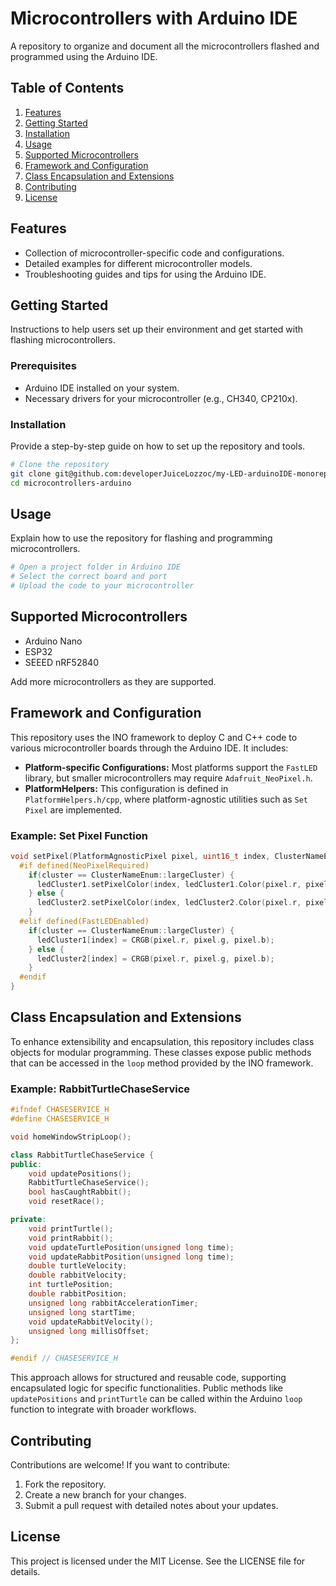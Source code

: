 # Microcontrollers with Arduino IDE

A repository to organize and document all the microcontrollers flashed and programmed using the Arduino IDE.

## Table of Contents

1. [Features](#features)
2. [Getting Started](#getting-started)
3. [Installation](#installation)
4. [Usage](#usage)
5. [Supported Microcontrollers](#supported-microcontrollers)
6. [Framework and Configuration](#framework-and-configuration)
7. [Class Encapsulation and Extensions](#class-encapsulation-and-extensions)
8. [Contributing](#contributing)
9. [License](#license)

## Features

- Collection of microcontroller-specific code and configurations.
- Detailed examples for different microcontroller models.
- Troubleshooting guides and tips for using the Arduino IDE.

## Getting Started

Instructions to help users set up their environment and get started with flashing microcontrollers.

### Prerequisites

- Arduino IDE installed on your system.
- Necessary drivers for your microcontroller (e.g., CH340, CP210x).

### Installation

Provide a step-by-step guide on how to set up the repository and tools.

```bash
# Clone the repository
git clone git@github.com:developerJuiceLozzoc/my-LED-arduinoIDE-monorepo.git
cd microcontrollers-arduino
```

## Usage

Explain how to use the repository for flashing and programming microcontrollers.

```bash
# Open a project folder in Arduino IDE
# Select the correct board and port
# Upload the code to your microcontroller
```

## Supported Microcontrollers

- Arduino Nano
- ESP32
- SEEED nRF52840

Add more microcontrollers as they are supported.

## Framework and Configuration

This repository uses the INO framework to deploy C and C++ code to various microcontroller boards through the Arduino IDE. It includes:

- **Platform-specific Configurations:** Most platforms support the `FastLED` library, but smaller microcontrollers may require `Adafruit_NeoPixel.h`.
- **PlatformHelpers:** This configuration is defined in `PlatformHelpers.h/cpp`, where platform-agnostic utilities such as `Set Pixel` are implemented.

### Example: Set Pixel Function

```cpp
void setPixel(PlatformAgnosticPixel pixel, uint16_t index, ClusterNameEnum cluster) {
  #if defined(NeoPixelRequired)
    if(cluster == ClusterNameEnum::largeCluster) {
      ledCluster1.setPixelColor(index, ledCluster1.Color(pixel.r, pixel.g, pixel.b));
    } else {
      ledCluster2.setPixelColor(index, ledCluster2.Color(pixel.r, pixel.g, pixel.b));
    }
  #elif defined(FastLEDEnabled)
    if(cluster == ClusterNameEnum::largeCluster) {
      ledCluster1[index] = CRGB(pixel.r, pixel.g, pixel.b);
    } else {
      ledCluster2[index] = CRGB(pixel.r, pixel.g, pixel.b);
    }
  #endif
}
```

## Class Encapsulation and Extensions

To enhance extensibility and encapsulation, this repository includes class objects for modular programming. These classes expose public methods that can be accessed in the `loop` method provided by the INO framework.

### Example: RabbitTurtleChaseService

```cpp
#ifndef CHASESERVICE_H
#define CHASESERVICE_H

void homeWindowStripLoop();

class RabbitTurtleChaseService {
public:
    void updatePositions();
    RabbitTurtleChaseService();
    bool hasCaughtRabbit();
    void resetRace();

private:
    void printTurtle();
    void printRabbit();
    void updateTurtlePosition(unsigned long time);
    void updateRabbitPosition(unsigned long time);
    double turtleVelocity;
    double rabbitVelocity;
    int turtlePosition;
    double rabbitPosition;
    unsigned long rabbitAccelerationTimer;
    unsigned long startTime;
    void updateRabbitVelocity();
    unsigned long millisOffset;
};

#endif // CHASESERVICE_H
```

This approach allows for structured and reusable code, supporting encapsulated logic for specific functionalities. Public methods like `updatePositions` and `printTurtle` can be called within the Arduino `loop` function to integrate with broader workflows.

## Contributing

Contributions are welcome! If you want to contribute:

1. Fork the repository.
2. Create a new branch for your changes.
3. Submit a pull request with detailed notes about your updates.

## License

This project is licensed under the MIT License. See the LICENSE file for details.
